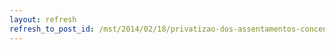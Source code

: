 ```yaml
---
layout: refresh
refresh_to_post_id: /mst/2014/02/18/privatizao-dos-assentamentos-concentraria-terra-afirma-dirigente
---
```

